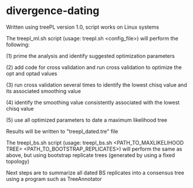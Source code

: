 # divergence-dating

Written using treePL version 1.0, script works on Linux systems

The treepl_ml.sh script (usage: treepl.sh <config_file>) will perform the following:

  (1) prime the analysis and identify suggested optimization parameters
  
  (2) add code for cross validation and run cross validation to optimize the opt and optad values
  
  (3) run cross validation several times to identify the lowest chisq value and its associated smoothing value
  
  (4) identify the smoothing value consistently associated with the lowest chisq value
  
  (5) use all optimized parameters to date a maximum likelihood tree


Results will be written to "treepl_dated.tre" file

The treepl_bs.sh script (usage: treepl_bs.sh <config file> <PATH_TO_MAXLIKELIHOOD TREE> <PATH_TO_BOOTSTRAP_REPLICATES>) will perform the same as above, but using bootstrap replicate trees (generated by using a fixed topology)
  
Next steps are to summarize all dated BS replicates into a consensus tree using a program such as TreeAnnotator
